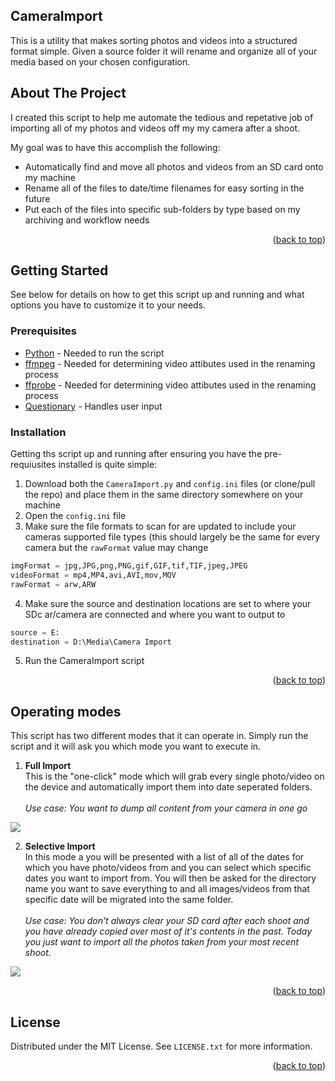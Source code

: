 <a name="readme-top"></a>


## CameraImport

This is a utility that makes sorting photos and videos into a structured format simple. Given a source folder it will rename and organize all of your media based on your chosen configuration.


## About The Project

I created this script to help me automate the tedious and repetative job of importing all of my photos and videos off my my camera after a shoot.

My goal was to have this accomplish the following:
* Automatically find and move all photos and videos from an SD card onto my machine
* Rename all of the files to date/time filenames for easy sorting in the future
* Put each of the files into specific sub-folders by type based on my archiving and workflow needs

<p align="right">(<a href="#readme-top">back to top</a>)</p>


## Getting Started

See below for details on how to get this script up and running and what options you have to customize it to your needs.

### Prerequisites

* <a href="https://www.python.org/downloads/">Python</a> - Needed to run the script
* <a href="https://ffmpeg.org/download.html">ffmpeg</a> - Needed for determining video attibutes used in the renaming process
* <a href="https://ffmpeg.org/download.html">ffprobe</a> - Needed for determining video attibutes used in the renaming process
* <a href="https://questionary.readthedocs.io/en/stable/pages/installation.html">Questionary</a> - Handles user input

### Installation

Getting ths script up and running after ensuring you have the pre-requiusites installed is quite simple:

1. Download both the `CameraImport.py` and `config.ini` files (or clone/pull the repo) and place them in the same directory somewhere on your machine
2. Open the `config.ini` file
3. Make sure the file formats to scan for are updated to include your cameras supported file types (this should largely be the same for every camera but the `rawFormat` value may change
```python
imgFormat = jpg,JPG,png,PNG,gif,GIF,tif,TIF,jpeg,JPEG
videoFormat = mp4,MP4,avi,AVI,mov,MOV
rawFormat = arw,ARW
```

4. Make sure the source and destination locations are set to where your SDc ar/camera are connected and where you want to output to
```python
source = E:
destination = D:\Media\Camera Import
``` 
5. Run the CameraImport script

<p align="right">(<a href="#readme-top">back to top</a>)</p>


## Operating modes

This script has two different modes that it can operate in. Simply run the script and it will ask you which mode you want to execute in.

1. **Full Import**<br />
This is the "one-click" mode which will grab every single photo/video on the device and automatically import them into date seperated folders.<br /><br />
*Use case: You want to dump all content from your camera in one go*
<img src="http://pulseblend.com/other/CameraImport/FullImport.gif">

2. **Selective Import**<br />
In this mode a you will be presented with a list of all of the dates for which you have photo/videos from and you can select which specific dates you want to import from. You will then be asked for the directory name you want to save everything to and all images/videos from that specific date will be migrated into the same folder.<br /><br />
*Use case: You don't always clear your SD card after each shoot and you have already copied over most of it's contents in the past. Today you just want to import all the photos taken from your most recent shoot.*
<img src="http://pulseblend.com/other/CameraImport/SelectiveImport.gif">

<p align="right">(<a href="#readme-top">back to top</a>)</p>


## License

Distributed under the MIT License. See `LICENSE.txt` for more information.

<p align="right">(<a href="#readme-top">back to top</a>)</p>